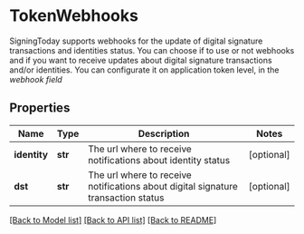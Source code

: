 # TokenWebhooks

SigningToday supports webhooks for the update of digital signature transactions and identities status. You can choose if to use or not webhooks and if you want to receive updates about digital signature transactions and/or identities. You can configurate it on application token level, in the _webhook field_ 
## Properties
Name | Type | Description | Notes
------------ | ------------- | ------------- | -------------
**identity** | **str** | The url where to receive notifications about identity status | [optional] 
**dst** | **str** | The url where to receive notifications about digital signature transaction status | [optional] 

[[Back to Model list]](../README.md#documentation-for-models) [[Back to API list]](../README.md#documentation-for-api-endpoints) [[Back to README]](../README.md)


